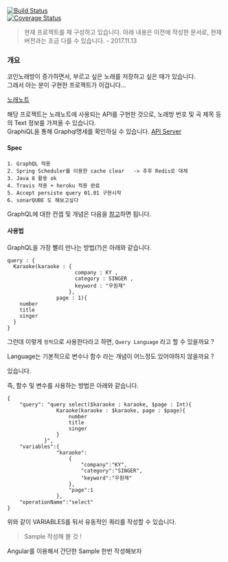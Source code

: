 [![Build Status](https://travis-ci.org/JangChulwoon/KaraokeParsing.svg?branch=master)](https://travis-ci.org/JangChulwoon/KaraokeParsing)    
[![Coverage Status](https://coveralls.io/repos/github/JangChulwoon/KaraokeParsing/badge.svg)](https://coveralls.io/github/JangChulwoon/KaraokeParsing)

> 현재 프로젝트를 재 구성하고 있습니다.  아래 내용은 이전에 작성한 문서로,
> 현재 버전과는 조금 다를 수 있습니다. - 2017.11.13  



### 개요     

코인노래방이 증가하면서, 부르고 싶은 노래를 저장하고 싶은 때가 있습니다.       
그래서 아는 분이 구현한 프로젝트가 이겁니다...     

[노래노트](http://www.noraenote.com/)
        

해당 프로젝트는 노래노트에 사용되는 API를 구현한 것으로, 노래방 번호 및 곡 제목 등의 Text 정보를 가져올 수 있습니다.    
GraphiQL을 통해 Graphql명세를 확인하실 수 있습니다. [API Server](211.249.62.150) 


#### Spec   

	1. GraphQL 적용   
	2. Spring Scheduler를 이용한 cache clear   -> 추후 Redis로 대체 
	3. Java 8 활용 ok
	4. Travis 적용 + heroku 적용 완료 
	5. Accept persiste query 01.01 구현시작 
	6. sonarQUBE 도 해보고싶다 



GraphQL에 대한 컨셉 및 개념은 다음을 [참고](https://jangchulwoon.github.io/graphql/2017/10/15/GraphQL/)하면 됩니다.

#### 사용법         

GraphQL을 가장 빨리 만나는 방법(?)은 아래와 같습니다. 
	
	query : {
	  Karaoke(karaoke : {
	                      company : KY , 
	                      category : SINGER , 
	                      keyword : "우원재"
	                    }, 
	    			page : 1){
	    number
	    title
	    singer
	  }
	}




그런데 이렇게 `정적`으로 사용한다라고 하면,  `Query Language` 라고 할 수 있을까요 ?
    
Language는 기본적으로 변수나 함수 라는 개념이 어느정도 있어야하지 않을까요 ? 

있습니다. 

즉, 함수 및 변수를 사용하는 방법은 아래와 같습니다.


	{
		"query": "query select($karaoke : karaoke, $page : Int){
					Karaoke(karaoke : $karaoke, page : $page){
						number
						title
						singer
					}
				}",
		"variables":{
					"karaoke":
						{
							"company":"KY",
							"category":"SINGER",
							"keyword":"우원재"
						},
						"page":1
					},
		"operationName":"select"
	}



위와 같이 VARIABLES를 둬서 유동적인 쿼리를 작성할 수 있습니다.   

> Sample 작성해 볼 것 ! 

Angular를 이용해서 간단한 Sample 한번 작성해보자 

